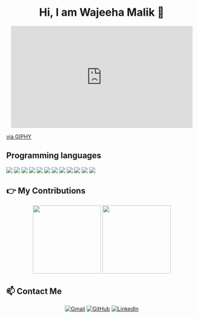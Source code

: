 <h1 align="center"> Hi, I am Wajeeha Malik 👋</h1>

<p align="center">
<iframe src="https://giphy.com/embed/E1Kd3pQwrsMtQbNkt0" width="480" height="269" style="" frameBorder="0" class="giphy-embed" allowFullScreen></iframe><p><a href="https://giphy.com/gifs/diversifyscience-women-E1Kd3pQwrsMtQbNkt0">via GIPHY</a></p>
</p>
<h2> Programming languages</h2>
<p>
  <img src="https://img.shields.io/badge/Python-3776AB?style=for-the-badge&logo=python&logoColor=white" />
  <img src="https://img.shields.io/badge/HTML5-E34F26?style=for-the-badge&logo=html5&logoColor=white" />
  <img src="https://img.shields.io/badge/CSS3-1572B6?style=for-the-badge&logo=css3&logoColor=white" />
  <img src="https://img.shields.io/badge/JavaScript-323330?style=for-the-badge&logo=javascript&logoColor=F7DF1E" />
  <img src="https://img.shields.io/badge/TypeScript-007ACC?style=for-the-badge&logo=typescript&logoColor=white" />
  <img src="https://img.shields.io/badge/C-00599C?style=for-the-badge&logo=c&logoColor=white" />
  <img src="https://img.shields.io/badge/C%2B%2B-00599C?style=for-the-badge&logo=c%2B%2B&logoColor=white" />
  <img src="https://img.shields.io/badge/Java-ED8B00?style=for-the-badge&logo=java&logoColor=white" />
  <img src="https://img.shields.io/badge/PHP-777BB4?style=for-the-badge&logo=php&logoColor=white" />
  <img src="https://img.shields.io/badge/Go-00ADD8?style=for-the-badge&logo=go&logoColor=white" />
  <img src="https://img.shields.io/badge/Solidity-CC342D?style=for-the-badge&logo=solidity&logoColor=white" />
  <img src="https://img.shields.io/badge/json-5E5C5C?style=for-the-badge&logo=json&logoColor=white" />
</p>

<h2>👉 My Contributions</h2>

<p align="center">
<img height="180em" src="https://github-readme-stats.vercel.app/api?username=wajeehamalik913&show_icons=true&hide_border=true&&count_private=true&include_all_commits=true" />
<img height="180em" src="https://github-readme-stats.vercel.app/api/top-langs/?username=wajeehamalik913&layout=compact" />
</p>

<h2> 📫 Contact Me </h2>


<p align="center">
	<a href="mailto:wajeehamalik913@gmail.com"><img src="https://img.icons8.com/bubbles/50/000000/gmail.png" alt="Gmail"/></a>
	<a href="https://github.com/wajeehamalik913"><img src="https://img.icons8.com/bubbles/50/000000/github.png" alt="GitHub"/></a>
	<a href="https://www.linkedin.com/in/wajeeha-malik-02099a1a9/"><img src="https://img.icons8.com/bubbles/50/000000/linkedin.png" alt="LinkedIn"/></a>
</p>
